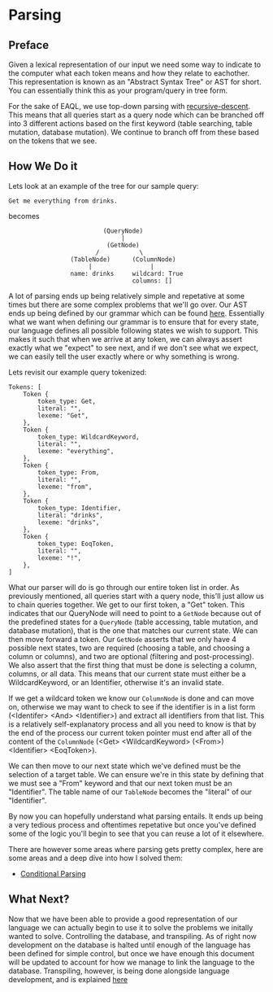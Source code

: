 # Parsing
## Preface
Given a lexical representation of our input we need some way to indicate to the computer what each token means and how they relate to eachother. This representation is known as an "Abstract Syntax Tree" or AST for short. You can essentially think this as your program/query in tree form.

 For the sake of EAQL, we use top-down parsing with [recursive-descent](https://en.wikipedia.org/wiki/Recursive_descent_parser). This means that all queries start as a query node which can be branched off into 3 different actions based on the first keyword (table searching, table mutation, database mutation). We continue to branch off from these based on the tokens that we see.

## How We Do it
Lets look at an example of the tree for our sample query:

`Get me everything from drinks.` 

becomes

```
                          (QueryNode)
                               |
                           (GetNode)
                        /           \
                 (TableNode)      (ColumnNode)
                      |                |
                 name: drinks     wildcard: True
                                  columns: []
```

A lot of parsing ends up being relatively simple and repetative at some times but there are some complex problems that we'll go over. Our AST ends up being defined by our grammar which can be found [here](./EAQL.ebnf). Essentially what we want when defining our grammar is to ensure that for every state, our language defines all possible following states we wish to support. This makes it such that when we arrive at any token, we can always assert exactly what we "expect" to see next, and if we don't see what we expect, we can easily tell the user exactly where or why something is wrong.

Lets revisit our example query tokenized:

```
Tokens: [                                        
    Token {                                              
        token_type: Get,                                 
        literal: "",                                     
        lexeme: "Get",                                   
    },                                                   
    Token {                                              
        token_type: WildcardKeyword,                     
        literal: "",                                     
        lexeme: "everything",                            
    },                                                   
    Token {                                              
        token_type: From,                                
        literal: "",                                     
        lexeme: "from",                                  
    },                                                   
    Token {                                              
        token_type: Identifier,                          
        literal: "drinks",                               
        lexeme: "drinks",                                
    },                                                   
    Token {                                              
        token_type: EoqToken,                            
        literal: "",                                     
        lexeme: "!",                                     
    },                                                   
]
```

What our parser will do is go through our entire token list in order. As previously mentioned, all queries start with a query node, this'll just allow us to chain queries together. We get to our first token, a "Get" token. This indicates that our QueryNode will need to point to a `GetNode` because out of the predefined states for a `QueryNode` (table accessing, table mutation, and database mutation), that is the one that matches our current state. We can then move forward a token. Our `GetNode` asserts that we only have 4 possible next states, two are required (choosing a table, and choosing a column or columns), and two are optional (filtering and post-processing). We also assert that the first thing that must be done is selecting a column, columns, or all data. This means that our current state must either be a WildcardKeyword, or an Identifier, otherwise it's an invalid state.

If we get a wildcard token we know our `ColumnNode` is done and can move on, otherwise we may want to check to see if the identifier is in a list form (\<Identifer> \<And> \<Identifier>) and extract all identifiers from that list. This is a relatively self-explanatory process and all you need to know is that by the end of the process our current token pointer must end after all of the content of the `ColumnNode` (\<Get> \<WildcardKeyword> (\<From>) \<Identifier> \<EoqToken>).

We can then move to our next state which we've defined must be the selection of a target table. We can ensure we're in this state by defining that we must see a "From" keyword and that our next token must be an "Identifier". The table name of our `TableNode` becomes the "literal" of our "Identifier".

By now you can hopefully understand what parsing entails. It ends up being a very tedious process and oftentimes repetative but once you've defined some of the logic you'll begin to see that you can reuse a lot of it elsewhere.

There are however some areas where parsing gets pretty complex, here are some areas and a deep dive into how I solved them:
- [Conditional Parsing](./CONDITIONAL.md)

## What Next?

Now that we have been able to provide a good representation of our language we can actually begin to use it to solve the problems we initally wanted to solve. Controlling the database, and transpiling. As of right now development on the database is halted until enough of the language has been defined for simple control, but once we have enough this document will be updated to account for how we manage to link the language to the database. Transpiling, however, is being done alongside language development, and is explained [here](./TRANSPILING.md)
